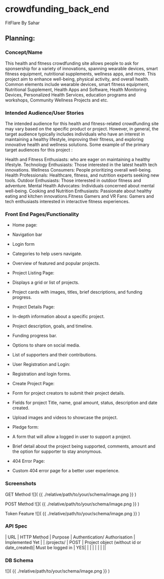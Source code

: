 # crowdfunding_back_end
FitFlare By Sahar

## Planning:
### Concept/Name

This health and fitness crowdfunding site allows people to ask for sponsership for a variety of innovations, spanning wearable devices, smart fitness equipment, nutritional supplements, wellness apps, and more. This project aim to enhance well-being, physical activity, and overall health. Common elements include wearable devices, smart fitness equipment, Nutritional Supplement, Health Apps and Software, Health Monitoring Devices, Personalized Health Services, education programs and workshops, Community Wellness Projects and etc.

### Intended Audience/User Stories

The intended audience for this health and fitness-related crowdfunding site may vary based on the specific product or project. However, in general, the target audience typically includes individuals who have an interest in maintaining a healthy lifestyle, improving their fitness, and exploring innovative health and wellness solutions. 
Some example of the primary target audiences for this project :​

Health and Fitness Enthusiasts: who are eager on maintaining a healthy lifestyle.​
Technology Enthusiasts: Those interested in the latest health tech innovations.​
Wellness Consumers: People prioritizing overall well-being.​
Health Professionals: Healthcare, fitness, and nutrition experts seeking new tools.​
Outdoor Enthusiasts: Those interested in outdoor fitness and adventure.​
Mental Health Advocates: Individuals concerned about mental well-being.​
Cooking and Nutrition Enthusiasts: Passionate about healthy eating and kitchen innovations.​
Fitness Gamers and VR Fans: Gamers and tech enthusiasts interested in interactive fitness experiences.

### Front End Pages/Functionality
- Home page:
- Navigation bar
- Login form
- Categories to help users navigate.
- Overview of featured and popular projects.

- Project Listing Page:
- Displays a grid or list of projects.
- Project cards with images, titles, brief descriptions, and funding progress.

- Project Details Page:
- In-depth information about a specific project.
- Project description, goals, and timeline.
- Funding progress bar.
- Options to share on social media.
- List of supporters and their contributions.

- User Registration and Login:
- Registration and login forms.

- Create Project Page:
- Form for project creators to submit their project details.
- Fields for project Title, name, goal amount, status, description and date created.
- Upload images and videos to showcase the project.
- Pledge form:
- A form that will allow a logged in user to support a project.
- Brief detail about the project being supported, comments, amount and the option for supporter to stay anonymous.

- 404 Error Page:
- Custom 404 error page for a better user experience.

### Screenshots

GET Method
![]( {{ ./relative/path/to/your/schema/image.png }} )

POST Method
![]( {{ ./relative/path/to/your/schema/image.png }} )

Token Feature
![]( {{ ./relative/path/to/your/schema/image.png }} )

### API Spec
| URL | HTTP Method | Purpose | Authentication/ Authorisation  | Implemented Yet |
| /projects/ | POST | Project object (without id or date_created)| Must be logged in | YES|
|     |             |         |         |              |                       ||


### DB Schema
![]( {{ ./relative/path/to/your/schema/image.png }} )
